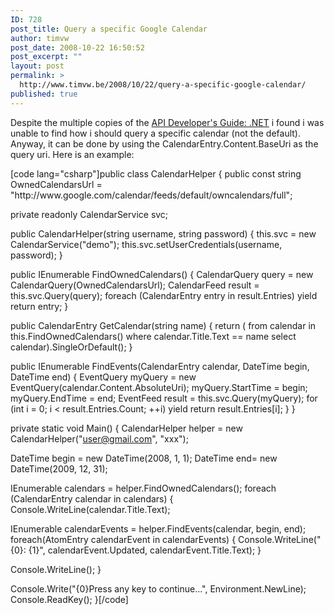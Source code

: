 ```yaml
---
ID: 728
post_title: Query a specific Google Calendar
author: timvw
post_date: 2008-10-22 16:50:52
post_excerpt: ""
layout: post
permalink: >
  http://www.timvw.be/2008/10/22/query-a-specific-google-calendar/
published: true
---
```

<p>Despite the multiple copies of the <a href="http://code.google.com/apis/calendar/developers_guide_dotnet.html">API Developer's Guide: .NET</a> i found i was unable to find how i should query a specific calendar (not the default). Anyway, it can be done by using the CalendarEntry.Content.BaseUri as the query uri. Here is an example:</p>
[code lang="csharp"]public class CalendarHelper
{
 public const string OwnedCalendarsUrl = "http://www.google.com/calendar/feeds/default/owncalendars/full";

 private readonly CalendarService svc;

 public CalendarHelper(string username, string password)
 {
  this.svc = new CalendarService("demo");
  this.svc.setUserCredentials(username, password);
 }

 public IEnumerable<calendarEntry> FindOwnedCalendars()
 {
  CalendarQuery query = new CalendarQuery(OwnedCalendarsUrl);
  CalendarFeed result = this.svc.Query(query);
  foreach (CalendarEntry entry in result.Entries) yield return entry;
 }

 public CalendarEntry GetCalendar(string name)
 {
  return (
   from calendar in this.FindOwnedCalendars()
   where calendar.Title.Text == name
   select calendar).SingleOrDefault();
 }

 public IEnumerable<atomEntry> FindEvents(CalendarEntry calendar, DateTime begin, DateTime end)
 {
  EventQuery myQuery = new EventQuery(calendar.Content.AbsoluteUri);
  myQuery.StartTime = begin;
  myQuery.EndTime = end;
  EventFeed result = this.svc.Query(myQuery);
  for (int i = 0; i < result.Entries.Count; ++i) yield return result.Entries[i];
 }
}

private static void Main()
{
 CalendarHelper helper = new CalendarHelper("user@gmail.com", "xxx");

 DateTime begin = new DateTime(2008, 1, 1);
 DateTime end= new DateTime(2009, 12, 31);

 IEnumerable<calendarEntry> calendars = helper.FindOwnedCalendars();
 foreach (CalendarEntry calendar in calendars)
 {
  Console.WriteLine(calendar.Title.Text);

  IEnumerable<atomEntry> calendarEvents = helper.FindEvents(calendar, begin, end);
  foreach(AtomEntry calendarEvent in calendarEvents)
  {
   Console.WriteLine("{0}: {1}", calendarEvent.Updated, calendarEvent.Title.Text);
  }

  Console.WriteLine();
 }

 Console.Write("{0}Press any key to continue...", Environment.NewLine);
 Console.ReadKey();
}[/code]